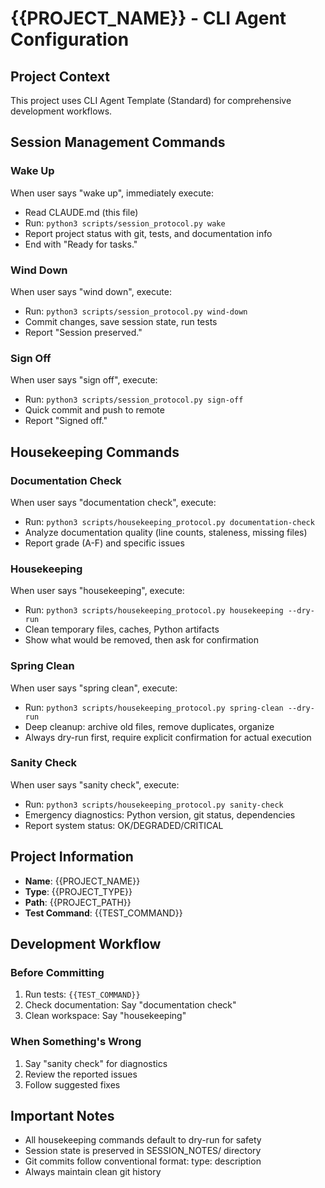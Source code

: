 # {{PROJECT_NAME}} - CLI Agent Configuration

## Project Context
This project uses CLI Agent Template (Standard) for comprehensive development workflows.

## Session Management Commands

### Wake Up
When user says "wake up", immediately execute:
- Read CLAUDE.md (this file)
- Run: `python3 scripts/session_protocol.py wake`
- Report project status with git, tests, and documentation info
- End with "Ready for tasks."

### Wind Down
When user says "wind down", execute:
- Run: `python3 scripts/session_protocol.py wind-down`
- Commit changes, save session state, run tests
- Report "Session preserved."

### Sign Off
When user says "sign off", execute:
- Run: `python3 scripts/session_protocol.py sign-off`
- Quick commit and push to remote
- Report "Signed off."

## Housekeeping Commands

### Documentation Check
When user says "documentation check", execute:
- Run: `python3 scripts/housekeeping_protocol.py documentation-check`
- Analyze documentation quality (line counts, staleness, missing files)
- Report grade (A-F) and specific issues

### Housekeeping
When user says "housekeeping", execute:
- Run: `python3 scripts/housekeeping_protocol.py housekeeping --dry-run`
- Clean temporary files, caches, Python artifacts
- Show what would be removed, then ask for confirmation

### Spring Clean
When user says "spring clean", execute:
- Run: `python3 scripts/housekeeping_protocol.py spring-clean --dry-run`
- Deep cleanup: archive old files, remove duplicates, organize
- Always dry-run first, require explicit confirmation for actual execution

### Sanity Check
When user says "sanity check", execute:
- Run: `python3 scripts/housekeeping_protocol.py sanity-check`
- Emergency diagnostics: Python version, git status, dependencies
- Report system status: OK/DEGRADED/CRITICAL

## Project Information
- **Name**: {{PROJECT_NAME}}
- **Type**: {{PROJECT_TYPE}}
- **Path**: {{PROJECT_PATH}}
- **Test Command**: {{TEST_COMMAND}}

## Development Workflow

### Before Committing
1. Run tests: `{{TEST_COMMAND}}`
2. Check documentation: Say "documentation check"
3. Clean workspace: Say "housekeeping"

### When Something's Wrong
1. Say "sanity check" for diagnostics
2. Review the reported issues
3. Follow suggested fixes

## Important Notes
- All housekeeping commands default to dry-run for safety
- Session state is preserved in SESSION_NOTES/ directory
- Git commits follow conventional format: type: description
- Always maintain clean git history